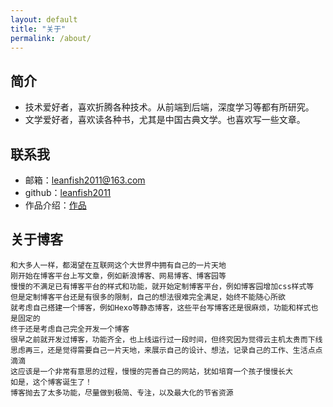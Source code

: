 ```yaml
---
layout: default
title: "关于"
permalink: /about/
---
```


## 简介
- 技术爱好者，喜欢折腾各种技术。从前端到后端，深度学习等都有所研究。
- 文学爱好者，喜欢读各种书，尤其是中国古典文学。也喜欢写一些文章。

## 联系我
- 邮箱：leanfish2011@163.com
- github：[leanfish2011](https://github.com/leanfish2011/)
- 作品介绍：[作品](https://github.com/leanfish2011/leanfish2011.github.io/blob/main/README.md)

## 关于博客
    和大多人一样，都渴望在互联网这个大世界中拥有自己的一片天地  
    刚开始在博客平台上写文章，例如新浪博客、网易博客、博客园等  
    慢慢的不满足已有博客平台的样式和功能，就开始定制博客平台，例如博客园增加css样式等  
    但是定制博客平台还是有很多的限制，自己的想法很难完全满足，始终不能随心所欲  
    就考虑自己搭建一个博客，例如Hexo等静态博客，这些平台写博客还是很麻烦，功能和样式也是固定的  
    终于还是考虑自己完全开发一个博客  
    很早之前就开发过博客，功能齐全，也上线运行过一段时间，但终究因为觉得云主机太贵而下线  
    思虑再三，还是觉得需要自己一片天地，来展示自己的设计、想法，记录自己的工作、生活点点滴滴  
    这应该是一个非常有意思的过程，慢慢的完善自己的网站，犹如培育一个孩子慢慢长大  
    如是，这个博客诞生了！  
    博客抛去了太多功能，尽量做到极简、专注，以及最大化的节省资源